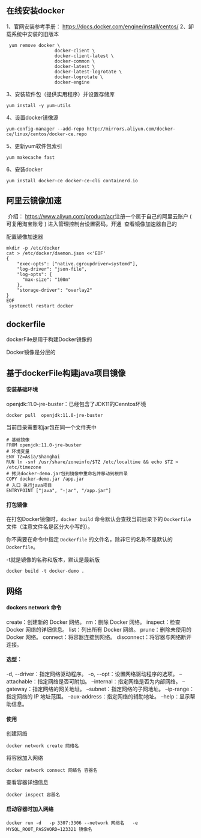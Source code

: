 ## 在线安装docker
1、官网安装参考手册：
https://docs.docker.com/engine/install/centos/
2、卸载系统中安装的旧版本

``` shell
 yum remove docker \
                  docker-client \
                  docker-client-latest \
                  docker-common \
                  docker-latest \
                  docker-latest-logrotate \
                  docker-logrotate \
                  docker-engine
```

3、安装软件包（提供实用程序）并设置存储库

``` shell
yum install -y yum-utils
```

4、设置docker镜像源

``` shell
yum-config-manager --add-repo http://mirrors.aliyun.com/docker-ce/linux/centos/docker-ce.repo
```

5、更新yum软件包索引

``` shell
yum makecache fast
```

6、安装docker

``` shell
yum install docker-ce docker-ce-cli containerd.io
```

## 阿里云镜像加速       
​        介绍： https://www.aliyun.com/product/acr
​        注册一个属于自己的阿里云账户 ( 可复用淘宝账号 )
​        进入管理控制台设置密码，开通
​        查看镜像加速器自己的

配置镜像加速器

``` shell
mkdir -p /etc/docker
cat > /etc/docker/daemon.json <<'EOF'
{
    "exec-opts": ["native.cgroupdriver=systemd"],
    "log-driver": "json-file",
    "log-opts": {
      "max-size": "100m"
    },
    "storage-driver": "overlay2"
}
EOF
 systemctl restart docker
```

## dockerfile

dockerFile是用于构建Docker镜像的

Docker镜像是分层的

## 基于dockerFile构建java项目镜像

#### 安装基础环境

openjdk:11.0-jre-buster：已经包含了JDK11的Cenntos环境

``` shell
docker pull  openjdk:11.0-jre-buster
```

当前目录需要和jar包在同一个文件夹中

``` text
# 基础镜像
FROM openjdk:11.0-jre-buster
# 环境变量
ENV TZ=Asia/Shanghai
RUN ln -snf /usr/share/zoneinfo/$TZ /etc/localtime && echo $TZ > /etc/timezone
# 拷贝docker-demo.jar包到镜像中重命名并移动到根目录
COPY docker-demo.jar /app.jar
# 入口 执行java项目
ENTRYPOINT ["java", "-jar", "/app.jar"]
```

#### 打包镜像

在打包Docker镜像时，`docker build` 命令默认会查找当前目录下的 `Dockerfile` 文件（注意文件名是区分大小写的）。

你不需要在命令中指定 `Dockerfile` 的文件名，除非它的名称不是默认的 `Dockerfile`。

-t就是镜像的名称和版本，默认是最新版

``` shell
docker build -t docker-demo .
```

## 网络

#### dockers network 命令

create：创建新的 Docker 网络。
rm：删除 Docker 网络。
inspect：检查 Docker 网络的详细信息。
list：列出所有 Docker 网络。
prune：删除未使用的 Docker 网络。
connect：将容器连接到网络。
disconnect：将容器与网络断开连接。

#### 选型：

-d, --driver：指定网络驱动程序。
-o, --opt：设置网络驱动程序的选项。
–attachable：指定网络是否可附加。
–internal：指定网络是否为内部网络。
–gateway：指定网络的网关地址。
–subnet：指定网络的子网地址。
–ip-range：指定网络的 IP 地址范围。
–aux-address：指定网络的辅助地址。
–help：显示帮助信息。

#### 使用

创建网络

``` shell
docker network create 网络名
```

将容器加入网络

``` shell
docker network connect 网络名 容器名
```

查看容器详细信息

``` shell
docker inspect 容器名
```

#### 启动容器时加入网络

``` shell
docker run -d   -p 3307:3306 --network 网络名   -e MYSQL_ROOT_PASSWORD=123321 镜像名
```
